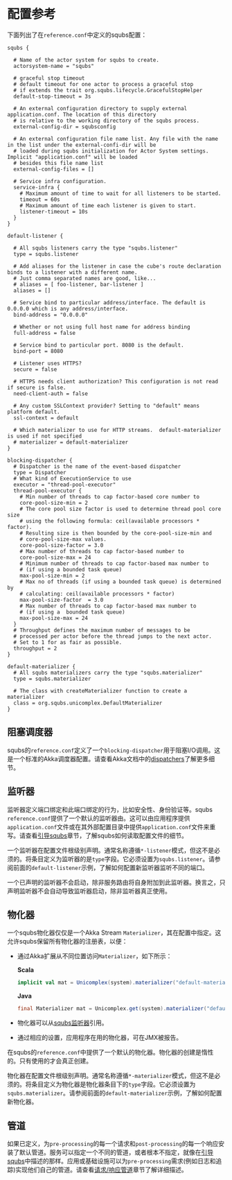 # 配置参考

下面列出了在`reference.conf`中定义的squbs配置：

```
squbs {

  # Name of the actor system for squbs to create.
  actorsystem-name = "squbs"

  # graceful stop timeout
  # default timeout for one actor to process a graceful stop
  # if extends the trait org.squbs.lifecycle.GracefulStopHelper
  default-stop-timeout = 3s

  # An external configuration directory to supply external application.conf. The location of this directory
  # is relative to the working directory of the squbs process.
  external-config-dir = squbsconfig

  # An external configuration file name list. Any file with the name in the list under the external-confi-dir will be
  # loaded during squbs initialization for Actor System settings. Implicit "application.conf" will be loaded
  # besides this file name list
  external-config-files = []

  # Service infra configuration.
  service-infra {
    # Maximum amount of time to wait for all listeners to be started.
    timeout = 60s
    # Maximum amount of time each listener is given to start.
    listener-timeout = 10s
  }
}

default-listener {

  # All squbs listeners carry the type "squbs.listener"
  type = squbs.listener

  # Add aliases for the listener in case the cube's route declaration binds to a listener with a different name.
  # Just comma separated names are good, like...
  # aliases = [ foo-listener, bar-listener ]
  aliases = []

  # Service bind to particular address/interface. The default is 0.0.0.0 which is any address/interface.
  bind-address = "0.0.0.0"

  # Whether or not using full host name for address binding
  full-address = false

  # Service bind to particular port. 8080 is the default.
  bind-port = 8080

  # Listener uses HTTPS?
  secure = false

  # HTTPS needs client authorization? This configuration is not read if secure is false.
  need-client-auth = false

  # Any custom SSLContext provider? Setting to "default" means platform default.
  ssl-context = default

  # Which materializer to use for HTTP streams.  default-materializer is used if not specified
  # materializer = default-materializer
}

blocking-dispatcher {
  # Dispatcher is the name of the event-based dispatcher
  type = Dispatcher
  # What kind of ExecutionService to use
  executor = "thread-pool-executor"
  thread-pool-executor {
    # Min number of threads to cap factor-based core number to
    core-pool-size-min = 2
    # The core pool size factor is used to determine thread pool core size
    # using the following formula: ceil(available processors * factor).
    # Resulting size is then bounded by the core-pool-size-min and
    # core-pool-size-max values.
    core-pool-size-factor = 3.0
    # Max number of threads to cap factor-based number to
    core-pool-size-max = 24
    # Minimum number of threads to cap factor-based max number to
    # (if using a bounded task queue)
    max-pool-size-min = 2
    # Max no of threads (if using a bounded task queue) is determined by
    # calculating: ceil(available processors * factor)
    max-pool-size-factor  = 3.0
    # Max number of threads to cap factor-based max number to
    # (if using a  bounded task queue)
    max-pool-size-max = 24
  }
  # Throughput defines the maximum number of messages to be
  # processed per actor before the thread jumps to the next actor.
  # Set to 1 for as fair as possible.
  throughput = 2
}

default-materializer {
  # All squbs materializers carry the type "squbs.materializer"
  type = squbs.materializer

  # The class with createMaterializer function to create a materializer
  class = org.squbs.unicomplex.DefaultMaterializer
}
```

## 阻塞调度器

squbs的`reference.conf`定义了一个`blocking-dispatcher`用于阻塞I/O调用。这是一个标准的Akka调度器配置。请查看Akka文档中的[dispatchers](http://doc.akka.io/docs/akka/2.3.13/scala/dispatchers.html)了解更多细节。

## 监听器

监听器定义端口绑定和此端口绑定的行为，比如安全性、身份验证等。squbs `reference.conf`提供了一个默认的监听器由。这可以由应用程序提供`application.conf`文件或在其外部配置目录中提供`application.conf`文件来重写。请查看[引导squbs](bootstrap.md#configuration-resolution)章节，了解squbs如何读取配置文件的细节。

一个监听器在配置文件根级别声明。通常名称遵循`*-listener`模式，但这不是必须的。将条目定义为监听器的是`type`字段。它必须设置为`squbs.listener`。请参阅前面的`default-listener`示例，了解如何配置新监听器监听不同的端口。

一个已声明的监听器不会启动，除非服务路由将自身附加到此监听器。换言之，只声明监听器不会自动导致监听器启动，除非监听器真正使用。

## 物化器

一个squbs物化器仅仅是一个Akka Stream `Materializer`，其在配置中指定。这允许squbs保留所有物化器的注册表，以便：

   * 通过Akka扩展从不同位置访问`Materializer`，如下所示：

     **Scala**
   
     ```scala
     implicit val mat = Unicomplex(system).materializer("default-materializer")
     ```
   
     **Java**
   
     ```java
     final Materializer mat = Unicomplex.get(system).materializer("default-materializer")
     ```

   * 物化器可以从[squbs监听器](#listeners)引用。
   * 通过相应的设置，应用程序在用的物化器，可在JMX被报告。

在squbs的`reference.conf`中提供了一个默认的物化器。物化器的创建是惰性的。只有使用的才会真正创建。

物化器在配置文件根级别声明。通常名称遵循`*-materializer`模式，但这不是必须的。将条目定义为物化器是物化器条目下的`type`字段。它必须设置为`squbs.materializer`。请参阅前面的`default-materializer`示例，了解如何配置新物化器。

## 管道

如果已定义，为`pre-processing`的每一个请求和`post-processing`的每一个响应安装了默认管道。服务可以指定一个不同的管道，或者根本不指定，就像在[引导squbs](bootstrap.md#services)中描述的那样。应用或基础设施可以为`pre-processing`需求(例如日志和追踪)实现他们自己的管道。请查看[请求/响应管道](pipeline.md)章节了解详细描述。
